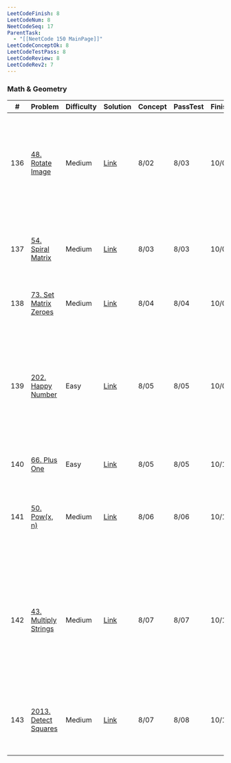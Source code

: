 ```yaml
---
LeetCodeFinish: 8
LeetCodeNum: 8
NeetCodeSeq: 17
ParentTask:
  - "[[NeetCode 150 MainPage]]"
LeetCodeConceptOk: 8
LeetCodeTestPass: 8
LeetCodeReview: 8
LeetCodeRev2: 7
---
```


### Math & Geometry

| #   | Problem                                                                   | Difficulty | Solution                                                | Concept | PassTest | Finish | Review | Review2 | Note                                                                                                                |
| --- | ------------------------------------------------------------------------- | ---------- | ------------------------------------------------------- | ------- | -------- | ------ | ------ | ------- | ------------------------------------------------------------------------------------------------------------------- |
| 136 | [48. Rotate Image](https://leetcode.com/problems/rotate-image/)           | Medium     | [Link](https://neetcode.io/solutions/rotate-image)      | 8/02    | 8/03     | 10/09  | 10/09  | 10/31   | [[48. Rotate Image - Main]] - **一定要練，容易忘記，相關題目多練習(1st) / 第二次複習還是忘記，要記得公式 **                                         |
| 137 | [54. Spiral Matrix](https://leetcode.com/problems/spiral-matrix/)         | Medium     | [Link](https://neetcode.io/solutions/spiral-matrix)     | 8/03    | 8/03     | 10/09  | 10/09  | 10/31   | [[54. Spiral Matrix - Main]] - *實作複雜，需要練習(1st) / 邊界條件容易錯 (2nd)*                                                     |
| 138 | [73. Set Matrix Zeroes](https://leetcode.com/problems/set-matrix-zeroes/) | Medium     | [Link](https://neetcode.io/solutions/set-matrix-zeroes) | 8/04    | 8/04     | 10/09  | 10/09  | 10/31   | [[73. Set Matrix Zeroes - Main]]                                                                                    |
| 139 | [202. Happy Number](https://leetcode.com/problems/happy-number/)          | Easy       | [Link](https://neetcode.io/solutions/happy-number)      | 8/05    | 8/05     | 10/09  | 10/09  | 10/31   | [[202. Happy Number - Main]] - *用到一些 linklist 的 fast / slow ptr 的概念(1st)* / **fast ptr 一定要用自己迭代，不能用 slow 迭代 (2nd)** |
| 140 | [66. Plus One](https://leetcode.com/problems/plus-one/)                   | Easy       | [Link](https://neetcode.io/solutions/plus-one)          | 8/05    | 8/05     | 10/10  | 10/10  | 10/31   | [[66. Plus One - Main]]                                                                                             |
| 141 | [50. Pow(x, n)](https://leetcode.com/problems/powx-n/)                    | Medium     | [Link](https://neetcode.io/solutions/powx-n)            | 8/06    | 8/06     | 10/10  | 10/10  | 10/31   | [[50. Pow(x, n) - Main]] - bit manipulation 搭配(1st) / **數值範圍 abs 要注意 (2nd)**                                        |
| 142 | [43. Multiply Strings](https://leetcode.com/problems/multiply-strings/)   | Medium     | [Link](https://neetcode.io/solutions/multiply-strings)  | 8/07    | 8/07     | 10/10  | 10/10  | 10/31   | [[43. Multiply Strings - Main]]- *難題，很多邊界條件和動態長度要思考 + 搭配 DP + string 的數字處理 (1st)* / **實作複雜，流程多容易錯 (2nd)**           |
| 143 | [2013. Detect Squares](https://leetcode.com/problems/detect-squares/)     | Medium     | [Link](https://neetcode.io/solutions/detect-squares)    | 8/07    | 8/08     | 10/10  | 10/10  |         | [[2013. Detect Squares - Main]] - *難想，double mapping 計算*                                                            |

